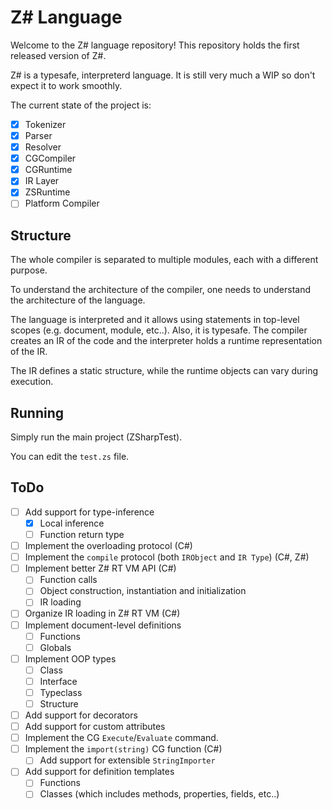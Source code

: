 # Z# Language


Welcome to the Z# language repository! This repository holds the first released version of Z#.

Z# is a typesafe, interpreterd language. It is still very much a WIP so don't expect it to work smoothly.

The current state of the project is:
* [x] Tokenizer
* [x] Parser
* [x] Resolver
* [x] CGCompiler
* [x] CGRuntime
* [x] IR Layer
* [x] ZSRuntime
* [ ] Platform Compiler

## Structure

The whole compiler is separated to multiple modules, each with a different purpose.

To understand the architecture of the compiler, one needs to understand the architecture of the language.

The language is interpreted and it allows using statements in top-level scopes (e.g. document, module, etc..).
Also, it is typesafe. The compiler creates an IR of the code and the interpreter holds a runtime representation
of the IR.

The IR defines a static structure, while the runtime objects can vary during execution.

## Running

Simply run the main project (ZSharpTest).

You can edit the `test.zs` file.

## ToDo

* [ ] Add support for type-inference
    - [x] Local inference
    - [ ] Function return type
* [ ] Implement the overloading protocol (C#)
* [ ] Implement the `compile` protocol (both `IRObject` and `IR Type`) (C#, Z#)
* [ ] Implement better Z# RT VM API (C#)
    - [ ] Function calls
    - [ ] Object construction, instantiation and initialization
    - [ ] IR loading
* [ ] Organize IR loading in Z# RT VM (C#)
* [ ] Implement document-level definitions
    - [ ] Functions
    - [ ] Globals
* [ ] Implement OOP types
    - [ ] Class
    - [ ] Interface
    - [ ] Typeclass
    - [ ] Structure
* [ ] Add support for decorators
* [ ] Add support for custom attributes
* [ ] Implement the CG `Execute`/`Evaluate` command.
* [ ] Implement the `import(string)` CG function (C#)
    - [ ] Add support for extensible `StringImporter`
* [ ] Add support for definition templates
    - [ ] Functions
    - [ ] Classes (which includes methods, properties, fields, etc..)
